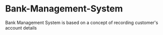 # Bank-Management-System
Bank Management System is based on a concept of recording customer's account details
